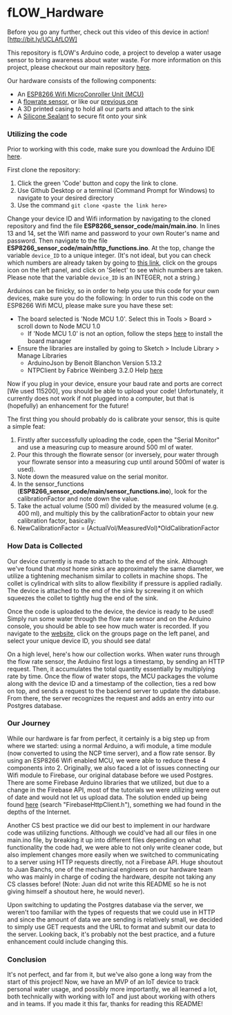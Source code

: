 # fLOW_Hardware
Before you go any further, check out this video of this device in action! [http://bit.ly/UCLAfLOW]

This repository is fLOW's Arduino code, a project to develop a water usage sensor to bring awareness about water waste. For more information on this project, please checkout our main repository [here](https://github.com/allisonchen23/fLOW_frontend).

Our hardware consists of the following components:
* An [ESP8266 Wifi MicroConroller Unit (MCU)](https://www.amazon.com/KeeYees-Internet-Development-Wireless-Compatible/dp/B07HF44GBT/ref=sr_1_2?dchild=1&keywords=ESP8266+SMT+Module-+easy+and+compatible+with+arduino&qid=1603254788&sr=8-2)
* A [flowrate sensor](https://www.amazon.com/DIGITEN-Effect-Sensor-Flowmeter-Counter/dp/B00VKAT7EE/ref=sr_1_5?dchild=1&keywords=flow%20rate%20sensor&qid=1600656372&sr=8-5), or like our [previous one](https://www.amazon.com/uxcell-Effect-Flowmeter-0-2-2-5L-SEN-HZ41W/dp/B07DM2FD51/ref=sr_1_14?keywords=Water+Hall+Effect+Flow+Sensor&qid=1579555540&sr=8-14)
* A 3D printed casing to hold all our parts and attach to the sink
* A [Silicone Sealant](https://www.amazon.com/GE-GE284-Silicone-Kitchen-Squeeze/dp/B000BQWKCY/ref=sr_1_5?dchild=1&keywords=100%25%2Bsilicone%2Bsealant&qid=1587936819&sr=8-5&th=1) to secure fit onto your sink

### Utilizing the code

Prior to working with this code, make sure you download the Arduino IDE [here](https://www.arduino.cc/en/main/software).

First clone the repository:
1. Click the green 'Code' button and copy the link to clone.
2. Use Github Desktop or a terminal (Command Prompt for Windows) to navigate to your desired directory
3. Use the command `git clone <paste the link here>`

Change your device ID and Wifi information by navigating to the cloned repository and find the file **ESP8266_sensor_code/main/main.ino**. In lines 13 and 14, set the Wifi name and password to your own Router's name and password. Then navigate to the file **ESP8266_sensor_code/main/http_functions.ino**. At the top, change the variable `device_ID` to a unique integer. (It's not ideal, but you can check which numbers are already taken by going to [this link](http://allisonchen.co/fLOW_frontend/#/fLOW_frontend/pages/about.js), click on the groups icon on the left panel, and click on 'Select' to see which numbers are taken. Please note that the variable `device_ID` is an INTEGER, not a string.)

Arduinos can be finicky, so in order to help you use this code for your own devices, make sure you do the following: 
In order to run this code on the ESP8266 Wifi MCU, please make sure you have these set:
* The board selected is 'Node MCU 1.0'. Select this in Tools > Board > scroll down to Node MCU 1.0
  * If 'Node MCU  1.0' is not an option, follow the steps [here](https://www.instructables.com/id/Esp8266-Firebase-Connection/) to install the board manager
* Ensure the libraries are installed by going to Sketch > Include Library > Manage Libraries
  * ArduinoJson by Benoit Blanchon Version 5.13.2
  * NTPClient by Fabrice Weinberg 3.2.0 Help [here](https://lastminuteengineers.com/esp8266-ntp-server-date-time-tutorial/)
  
Now if you plug in your device, ensure your baud rate and ports are correct [We used 115200], you should be able to upload your code! Unfortunately, it currently does not work if not plugged into a computer, but that is (hopefully) an enhancement for the future!

The first thing you should probably do is calibrate your sensor, this is quite a simple feat:
1. Firstly after successfully uploading the code, open the "Serial Monitor" and use a measuring cup to measure around 500 ml of water.
2. Pour this through the flowrate sensor (or inversely, pour water through your flowrate sensor into a measuring cup until around 500ml of water is used).
3. Note down the measured value on the serial monitor.
4. In the sensor_functions (**ESP8266_sensor_code/main/sensor_functions.ino**), look for the calibrationFactor and note down the value.
5. Take the actual volume (500 ml) divided by the measured volume (e.g. 400 ml), and multiply this by the calibrationFactor to obtain your new calibration factor, basically:
6. NewCalibrationFactor = (ActualVol/MeasuredVol)*OldCalibrationFactor

### How Data is Collected

Our device currently is made to attach to the end of the sink. Although we've found that *most* home sinks are approximately the same diameter, we utilize a tightening mechanism similar to collets in machine shops. The collet is cylindrical with slits to allow flexibility if pressure is applied radially. The device is attached to the end of the sink by screwing it on which squeezes the collet to tightly hug the end of the sink. 

Once the code is uploaded to the device, the device is ready to be used! Simply run some water through the flow rate sensor and on the Arduino console, you should be able to see how much water is recorded. If you navigate to the [website](http://allisonchen.co/fLOW_frontend/#/fLOW_frontend/pages/about.js), click on the groups page on the left panel, and select your unique device ID, you should see data!

On a high level, here's how our collection works. When water runs through the flow rate sensor, the Arduino first logs a timestamp, by sending an HTTP request. Then, it accumulates the total quantity essentially by multiplying rate by time. Once the flow of water stops, the MCU packages the volume along with the device ID and a timestamp of the collection, ties a red bow on top, and sends a request to the backend server to update the database. From there, the server recognizes the request and adds an entry into our Postgres database.

### Our Journey

While our hardware is far from perfect, it certainly is a big step up from where we started: using a normal Arduino, a wifi module, a time module (now converted to using the NCP time server), and a flow rate sensor. By using an ESP8266 Wifi enabled MCU, we were able to reduce these 4 components into 2. Originally, we also faced a lot of issues connecting our Wifi module to Firebase, our original database before we used Postgres. There are some Firebase Arduino libraries that we utilized, but due to a change in the Firebase API, most of the tutorials we were utilizing were out of date and would not let us upload data. The solution ended up being found [here](https://medium.com/@o.lourme/our-iot-journey-through-esp8266-firebase-angular-and-plotly-js-part-1-a07db495ac5f) (search "FirebaseHttpClient.h"), something we had found in the depths of the Internet.

Another CS best practice we did our best to implement in our hardware code was utilizing functions. Although we could've had all our files in one main.ino file, by breaking it up into different files depending on what functionality the code had, we were able to not only write cleaner code, but also implement changes more easily when we switched to communicating to a server using HTTP requests directly, not a Firebase API. Huge shoutout to Juan Banchs, one of the mechanical engineers on our hardware team who was mainly in charge of coding the hardware, despite not taking any CS classes before! (Note: Juan did not write this README so he is not giving himself a shoutout here, he would never). 

Upon switching to updating the Postgres database via the server, we weren't too familiar with the types of requests that we could use in HTTP and since the amount of data we are sending is relatively small, we decided to simply use GET requests and the URL to format and submit our data to the server. Looking back, it's probably not the best practice, and a future enhancement could include changing this. 

### Conclusion

It's not perfect, and far from it, but we've also gone a long way from the start of this project! Now, we have an MVP of an IoT device to track personal water usage, and possibly more importantly, we all learned a lot, both technically with working with IoT and just about working with others and in teams. If you made it this far, thanks for reading this README!
